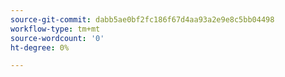 ```yaml
---
source-git-commit: dabb5ae0bf2fc186f67d4aa93a2e9e8c5bb04498
workflow-type: tm+mt
source-wordcount: '0'
ht-degree: 0%

---
```

